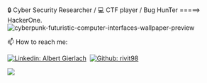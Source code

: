 
🔒 Cyber Security Researcher / 💻 CTF player / Bug HunTer =====> HackerOne.
![cyberpunk-futuristic-computer-interfaces-wallpaper-preview](https://user-images.githubusercontent.com/55303037/165060541-4f6bc5bd-e366-4a27-9132-f2b4f2263b03.jpg)



📫 How to reach me:&nbsp;

[![Linkedin: Albert Gierlach](https://img.shields.io/badge/-LinkedIn-blue?style=flat-square&logo=Linkedin&logoColor=white&link=https://www.linkedin.com/in/mohamed-hellmy-2b56ab198/)](https://www.linkedin.com/in/mohamed-hellmy-2b56ab198/)&nbsp;
[![Github: rivit98](https://img.shields.io/badge/-rivit98-blue?style=flat-square&logo=GitHub&logoColor=white&color=black&link=https://github.com/7elmie)](https://github.com/7elmie)

<p>
<img allign="right" src="https://github-readme-stats.vercel.app/api?username=7elmie&count_private=true&show_icons=true&theme=blueberry"/>
</p>
